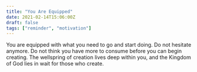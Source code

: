 ```yaml
---
title: "You Are Equipped"
date: 2021-02-14T15:06:00Z
draft: false
tags: ["reminder", "motivation"]
---
```


You are equipped with what you need to go and start doing. Do not hesitate anymore. Do not think you have more to consume before you can begin creating. The wellspring of creation lives deep within you, and the Kingdom of God lies in wait for those who create.
